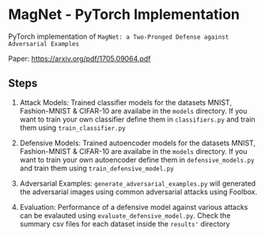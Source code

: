 # MagNet - PyTorch Implementation

PyTorch implementation of `MagNet: a Two-Pronged Defense against Adversarial Examples`

Paper: https://arxiv.org/pdf/1705.09064.pdf


## Steps

1. Attack Models: Trained classifier models for the datasets MNIST, Fashion-MNIST & CIFAR-10 are availabe in the `models` directory. If you want to train your own classifier define them in `classifiers.py` and train them using `train_classifier.py`

2. Defensive Models: Trained autoencoder models for the datasets MNIST, Fashion-MNIST & CIFAR-10 are availabe in the `models` directory. If you want to train your own autoencoder define them in `defensive_models.py` and train them using `train_defensive_model.py`

3. Adversarial Examples: `generate_adversarial_examples.py` will generated the adversarial images using common adversarial attacks using Foolbox.

4. Evaluation: Performance of a defensive model against various attacks can be evalauted using `evaluate_defensive_model.py`. Check the summary csv files for each dataset inside the `results'` directory